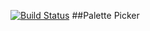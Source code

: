 [![Build Status](https://travis-ci.org/jjlljj/palette-picker.svg?branch=master)](https://travis-ci.org/jjlljj/palette-picker)
##Palette Picker
